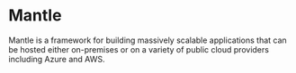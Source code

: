 Mantle
======

Mantle is a framework for building massively scalable applications that can be hosted either on-premises or on a variety of public cloud providers including Azure and AWS.
